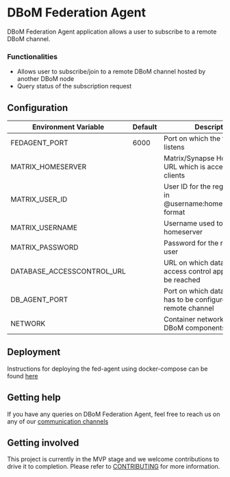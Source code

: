 # DBoM Federation Agent

DBoM Federation Agent application allows a user to subscribe to a remote DBoM channel.

### Functionalities 

- Allows user to subscribe/join to a remote DBoM channel hosted by another DBoM node
- Query status of the subscription request

## Configuration

| Environment Variable           | Default                      | Description                                                                                                    |
|--------------------------------|------------------------------|----------------------------------------------------------------------------------------------------------------|
 FEDAGENT_PORT                            | 6000                         | Port on which the fed-agent listens |
| MATRIX_HOMESERVER              |                              | Matrix/Synapse Homeserver URL which is accessible to the clients |
| MATRIX_USER_ID                 |                              | User ID for the registered user in @username:homeserver_name format|
| MATRIX_USERNAME                |                              | Username used to login to the homeserver|
| MATRIX_PASSWORD                |                              | Password for the registered user|
| DATABASE_ACCESSCONTROL_URL     |                              | URL on which database-access control application can be reached |
| DB_AGENT_PORT                  |                              | Port on which database agent has to be configured for remote channel|
| NETWORK                        |                              | Container network on which DBoM components are running |


## Deployment 

Instructions for deploying the fed-agent using docker-compose can be found [here](https://github.com/DBOMproject/deployments/tree/master/docker-compose-autochannel-setup)


## Getting help

If you have any queries on DBoM Federation Agent, feel free to reach us on any of our [communication channels](https://github.com/DBOMproject/community/blob/master/COMMUNICATION.md) 


## Getting involved

This project is currently in the MVP stage and we welcome contributions to drive it to completion. Please refer to [CONTRIBUTING](CONTRIBUTING.md) for more information.


